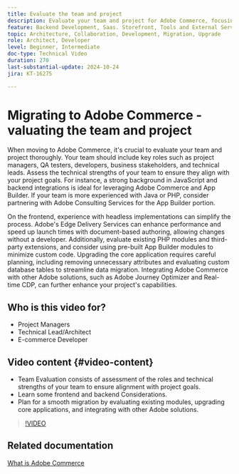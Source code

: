 ```yaml
---
title: Evaluate the team and project
description: Evaluate your team and project for Adobe Commerce, focusing on roles, technical strengths, frontend, and backend considerations for a successful migration.
feature: Backend Development, Saas. Storefront, Tools and External Services
topic: Architecture, Collaboration, Development, Migration, Upgrade
role: Architect, Developer
level: Beginner, Intermediate
doc-type: Technical Video
duration: 270
last-substantial-update: 2024-10-24
jira: KT-16275

---
```


# Migrating to Adobe Commerce - valuating the team and project

When moving to Adobe Commerce, it's crucial to evaluate your team and project thoroughly. Your team should include key roles such as project managers, QA testers, developers, business stakeholders, and technical leads. Assess the technical strengths of your team to ensure they align with your project goals. For instance, a strong background in JavaScript and backend integrations is ideal for leveraging Adobe Commerce and App Builder. If your team is more experienced with Java or PHP, consider partnering with Adobe Consulting Services for the App Builder portion.

On the frontend, experience with headless implementations can simplify the process. Adobe's Edge Delivery Services can enhance performance and speed up launch times with document-based authoring, allowing changes without a developer. Additionally, evaluate existing PHP modules and third-party extensions, and consider using pre-built App Builder modules to minimize custom code. Upgrading the core application requires careful planning, including removing unnecessary attributes and evaluating custom database tables to streamline data migration. Integrating Adobe Commerce with other Adobe solutions, such as Adobe Journey Optimizer and Real-time CDP, can further enhance your project's capabilities.


## Who is this video for?

* Project Managers
* Technical Lead/Architect
* E-commerce Developer

## Video content {#video-content}

* Team Evaluation consists of assessment of the roles and technical strengths of your team to ensure alignment with project goals.
* Learn some frontend and backend Considerations.
* Plan for a smooth migration by evaluating existing modules, upgrading core applications, and integrating with other Adobe solutions.
 
>[!VIDEO](https://video.tv.adobe.com/v/3435682/?learn=on)

## Related documentation

[What is Adobe Commerce](https://experienceleague.adobe.com/en/docs/commerce-admin/start/about)
